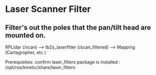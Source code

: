 # Laser Scanner Filter

## Filter's out the poles that the pan/tilt head are mounted on.
RPLidar (/scan) -->  tb2s_laserfilter (/scan_filtered)  --> Mapping (Cartagropher, etc.)

Prerequisties:  confirm laser_filters package is installed : /opt/ros/kinetic/share/laser_filters

